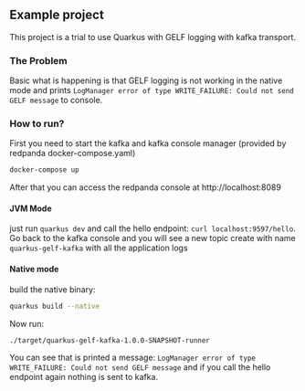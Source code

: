 ## Example project

This project is a trial to use Quarkus with GELF logging with kafka transport.

### The Problem

Basic what is happening is that GELF logging is not working in the native mode and prints `LogManager error of type WRITE_FAILURE: Could not send GELF message` to console.

### How to run?

First you need to start the kafka and kafka console manager (provided by redpanda docker-compose.yaml)

```bash
docker-compose up
```

After that you can access the redpanda console at http://localhost:8089

#### JVM Mode

just run `quarkus dev` and call the hello endpoint: `curl localhost:9597/hello`. Go back to the kafka console and you will see a new topic create with name `quarkus-gelf-kafka` with all the application logs

#### Native mode

build the native binary:

```bash
quarkus build --native
```

Now run:
```bash
./target/quarkus-gelf-kafka-1.0.0-SNAPSHOT-runner
``` 

You can see that is printed a message: `LogManager error of type WRITE_FAILURE: Could not send GELF message` and if you call the hello endpoint again nothing is sent to kafka.
